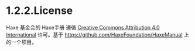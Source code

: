 # 1.2.2.License

Haxe 基金会的 Haxe手册 遵循 [Creative Commons Attribution 4.0 International](http://creativecommons.org/licenses/by/4.0/) 许可。基于 https://github.com/HaxeFoundation/HaxeManual 上的一个项目。